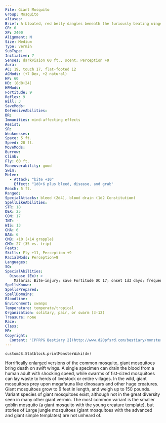 ```yaml
---
File: Giant Mosquito
Group: Mosquito
aliases: 
Brief: A bloated, red belly dangles beneath the furiously beating wings of this massive mosquito.
CR: 6
XP: 2400
Alignment: N
Size: Medium
Type: vermin
SubType: 
Initiative: 7
Senses: darkvision 60 ft., scent; Perception +9
Aura: 
AC: 19, touch 17, flat-footed 12
ACMods: (+7 Dex, +2 natural)
HP: 60
HD: (8d8+24)
HPMods: 
Fortitude: 9
Reflex: 9
Will: 3
SaveMods: 
DefensiveAbilities: 
DR: 
Immunities: mind-affecting effects
Resist: 
SR: 
Weaknesses: 
Space: 5 ft.
Speed: 20 ft.
MoveMods: 
Burrow: 
Climb: 
Fly: 60 ft.
Maneuverability: good
Swim: 
Melee: 
  - Attack: "bite +10"
    Effect: "1d8+6 plus bleed, disease, and grab"
Reach: 5 ft.
Ranged: 
SpecialAttacks: bleed (2d4), blood drain (1d2 Constitution)
SpellLikeAbilities: 
STR: 18
DEX: 25
CON: 17
INT: -
WIS: 13
CHA: 6
BAB: 6
CMB: +10 (+14 grapple)
CMD: 27 (35 vs. trip)
Feats: 
Skills: Fly +11, Perception +9
RacialMods: Perception+8
Languages: 
SQ: 
SpecialAbilities:
  Disease (Ex): >
    Malaria: Bite-injury; save Fortitude DC 17; onset 1d3 days; frequency 1 day; effect 1d3 Con damage and 1d3 Wis Damage; cure 2 consecutive saves. The save DC is Constitution-based.
SpellsKnown: 
SpellsPrepared: 
SpellDomains: 
Bloodline: 
Environment: swamps
Temperature: temperate/tropical
Organization: solitary, pair, or swarm (3-12)
Treasure: none
Race: 
Class: 
MR: 
Copyright:
  Content: '[PFRPG Bestiary 2](http://www.d20pfsrd.com/bestiary/monster-listings/vermin/mosquito-giant)'
---
```

```dataviewjs
customJS.Statblock.printMonsterWiki(dv)
```
Horrifically enlarged versions of the common mosquito, giant mosquitoes bring death on swift wings. A single specimen can drain the blood from a human adult with shocking speed, while swarms of fist-sized mosquitoes can lay waste to herds of livestock or entire villages. In the wild, giant mosquitoes prey upon megafauna like dinosaurs and other huge creatures.  Giant mosquitoes grow to 6 feet in length, and weigh up to 150 pounds.  Variant species of giant mosquitoes exist, although not in the great diversity seen in many other giant vermin. The most common variant is the smaller goblin mosquito (a giant mosquito with the young creature template), but stories of Large jungle mosquitoes (giant mosquitoes with the advanced and giant simple templates) are not unheard of.
